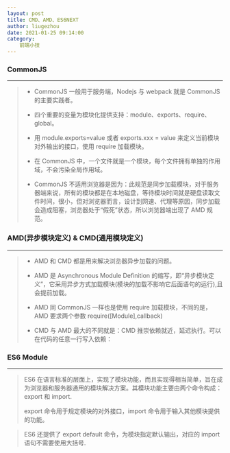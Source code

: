 ```yaml
---
layout: post
title: CMD、AMD、ES6NEXT
author: liugezhou
date: 2021-01-25 09:14:00
category: 
    前端小技
---
```


### CommonJS

---
> - CommonJS 一般用于服务端，Nodejs 与 webpack 就是 CommonJS 的主要实践者。
>
> - 四个重要的变量为模块化提供支持：module、exports、require、global。
>
> - 用 module.exports=value 或者 exports.xxx = value 来定义当前模块对外输出的接口，使用 require 加载模块。
>
> - 在 CommonJS 中，一个文件就是一个模块，每个文件拥有单独的作用域，不会污染全局作用域。
>
> - CommonJS 不适用浏览器是因为：此规范是同步加载模块，对于服务器端来说，所有的模块都是在本地磁盘，等待模块时间就是硬盘读取文件时间，很小，但对浏览器而言，设计到网速、代理等原因，同步加载会造成阻塞，浏览器处于“假死”状态，所以浏览器端出现了 AMD 规范。

###

### AMD(异步模块定义) & CMD(通用模块定义)
---
> - AMD 和 CMD 都是用来解决浏览器异步加载的问题。
>
> - AMD 是 Asynchronous Module Definition 的缩写，即“异步模块定义”，它采用异步方式加载模块(模块的加载不影响它后面语句的运行),且会提前加载。
>
> - AMD 同 CommonJS 一样也是使用 require 加载模块，不同的是，AMD 要求两个参数 require([Module],callback)
>
> - CMD 与 AMD 最大的不同就是：CMD 推崇依赖就近，延迟执行。可以在代码的任意一行写入依赖：

### ES6 Module
---

> ES6 在语言标准的层面上，实现了模块功能，而且实现得相当简单，旨在成为浏览器和服务器通用的模块解决方案。其模块功能主要由两个命令构成：export 和 import.
>
> export 命令用于规定模块的对外接口，import 命令用于输入其他模块提供的功能。

> ES6 还提供了 export default 命令，为模块指定默认输出，对应的 import 语句不需要使用大括号.
